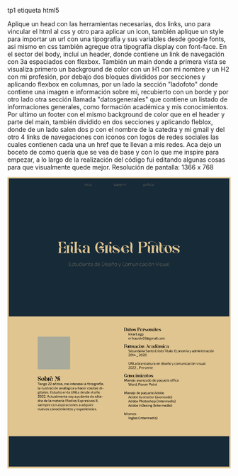 tp1 etiqueta html5

Aplique un head con las herramientas necesarias, dos links, uno para vincular el html al css y otro para aplicar un icon, también aplique un style para importar un url con una tipografía y sus variables desde google fonts, asi mismo en css también agregue otra tipografía display con font-face.
En el sector del body, incluí un header, donde contiene un link de navegación con 3a espaciados con flexbox. También un main donde a primera vista se visualiza primero un background de color con un H1 con mi nombre y un H2 con mi profesión, por debajo dos bloques divididos por secciones y aplicando flexbox en columnas, por un lado la sección "ladofoto" donde contiene una imagen e información sobre mi, recubierto con un borde y por otro lado otra sección llamada "datosgenerales" que contiene un listado de informaciones generales, como formación académica y mis conocimientos. Por ultimo un footer con el mismo background de color que en el header y parte del main, también dividido en dos secciones y aplicando fleblox, donde de un lado salen dos p con el nombre de la catedra y mi gmail y del otro 4 links de navegaciones con iconos con logos de redes sociales las cuales contienen cada una un href que te llevan a mis redes.
Aca dejo un boceto de como quería que se vea de base y con lo que me inspire para empezar, a lo largo de la realización del código fui editando algunas cosas para que visualmente quede mejor.
Resolución de pantalla: 1366 x 768

![Boceto](img/boceto.jpg)
